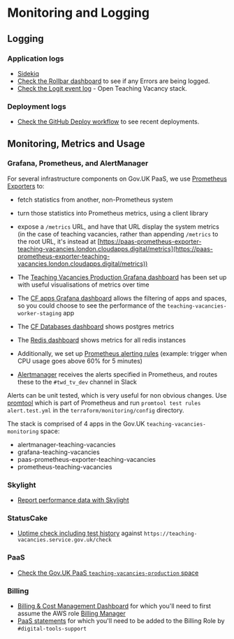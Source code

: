 # Monitoring and Logging

## Logging

### Application logs

- [Sidekiq](https://teaching-vacancies.service.gov.uk/sidekiq)
- [Check the Rollbar dashboard](https://rollbar.com/dfe/teacher-vacancies/) to see if any Errors are being logged.
- [Check the Logit event log](https://dashboard.logit.io) - Open Teaching Vacancy stack.

### Deployment logs

- [Check the GitHub Deploy workflow](https://github.com/DFE-Digital/teaching-vacancies/actions?query=workflow%3ADeploy) to see recent deployments.

## Monitoring, Metrics and Usage

### Grafana, Prometheus, and AlertManager

For several infrastructure components on Gov.UK PaaS, we use [Prometheus Exporters](https://prometheus.io/docs/instrumenting/exporters/) to:
- fetch statistics from another, non-Prometheus system
- turn those statistics into Prometheus metrics, using a client library
- expose a `/metrics` URL, and have that URL display the system metrics (in the case of teaching vacancies, rather than appending `/metrics` to the root URL, it's instead at [https://paas-prometheus-exporter-teaching-vacancies.london.cloudapps.digital/metrics](https://paas-prometheus-exporter-teaching-vacancies.london.cloudapps.digital/metrics))

- The [Teaching Vacancies Production Grafana dashboard](https://grafana-teaching-vacancies.london.cloudapps.digital/d/6Ac4lUWGk/teaching-vacancies-production?orgId=1&refresh=5s) has been set up with useful visualisations of metrics over time
- The [CF apps Grafana dashboard](https://grafana-teaching-vacancies.london.cloudapps.digital/d/eF19g4RZx/cf-apps?orgId=1&refresh=10s) allows the filtering of apps and spaces, so you could choose to see the performance of the `teaching-vacancies-worker-staging` app
- The [CF Databases dashboard](https://grafana-teaching-vacancies.london.cloudapps.digital/d/a2FR6FUMz/cf-databases?orgId=1&refresh=10s&var-SpaceName=teaching-vacancies-production&var-Services=teaching-vacancies-postgres-production) shows postgres metrics
- The [Redis dashboard](https://grafana-teaching-vacancies.london.cloudapps.digital/d/_XaXFGTMz/redis-dashboard-for-prometheus-redis-exporter-1-x?orgId=1&refresh=30s) shows metrics for all redis instances

- Additionally, we set up [Prometheus alerting rules](https://prometheus-teaching-vacancies.london.cloudapps.digital/alerts) (example: trigger when CPU usage goes above 60% for 5 minutes)
- [Alertmanager](https://alertmanager-teaching-vacancies.london.cloudapps.digital/#/alerts) receives the alerts specified in Prometheus, and routes these to the `#twd_tv_dev` channel in Slack

Alerts can be unit tested, which is very useful for non obvious changes. Use [promtool](https://prometheus.io/docs/prometheus/latest/configuration/unit_testing_rules/)
which is part of Prometheus and run `promtool test rules alert.test.yml` in the `terraform/monitoring/config` directory.

The stack is comprised of 4 apps in the Gov.UK `teaching-vacancies-monitoring` space:

- alertmanager-teaching-vacancies
- grafana-teaching-vacancies
- paas-prometheus-exporter-teaching-vacancies
- prometheus-teaching-vacancies

### Skylight

- [Report performance data with Skylight](https://www.skylight.io/app/applications/xsMWeSG9ned8/recent/6h/endpoints)

### StatusCake

- [Uptime check including test history](https://app.statuscake.com/UptimeStatus.php?tid=5636370) against `https://teaching-vacancies.service.gov.uk/check`

### PaaS

- [Check the Gov.UK PaaS `teaching-vacancies-production` space](https://admin.london.cloud.service.gov.uk/organisations/386a9502-d9b6-4aba-b3c3-ebe4fa3f963e/spaces/ebce88e9-8d3e-424b-8da3-c8dc0072b900/applications)

### Billing

- [Billing & Cost Management Dashboard](https://console.aws.amazon.com/billing/home#/) for which you'll need to first assume the AWS role [Billing Manager](https://console.aws.amazon.com/iam/home?region=eu-west-2#/roles/BillingManager)
- [PaaS statements](https://admin.london.cloud.service.gov.uk/organisations/386a9502-d9b6-4aba-b3c3-ebe4fa3f963e/statements) for which you'll need to be added to the Billing Role by `#digital-tools-support`
